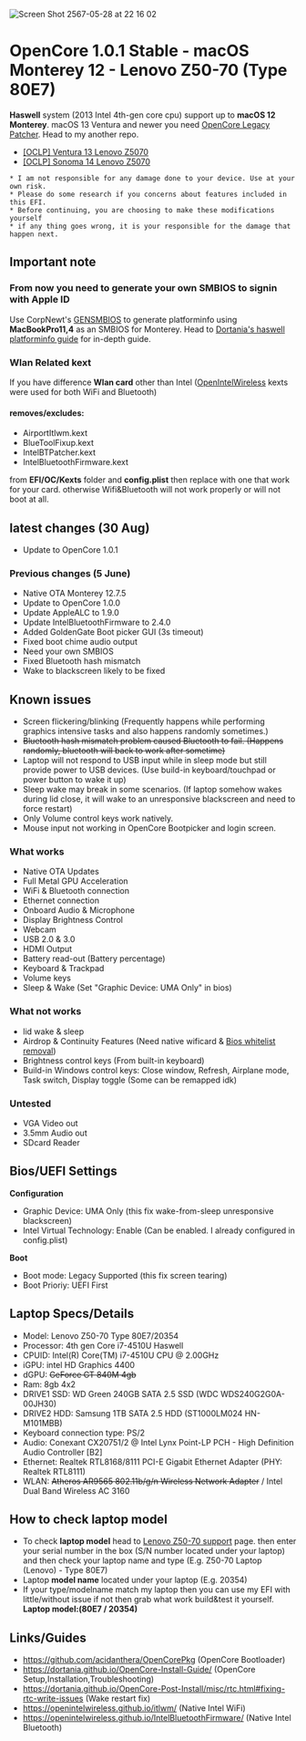 ![Screen Shot 2567-05-28 at 22 16 02](https://github.com/JuicerV3/Opencore-Monterey-Z50-70/assets/156657646/ec3ab25c-1342-410f-b5d7-33fb29c11272)

# OpenCore 1.0.1 Stable - macOS Monterey 12 - Lenovo Z50-70 (Type 80E7)

**Haswell** system (2013 Intel 4th-gen core cpu) support up to **macOS 12 Monterey**.
macOS 13 Ventura and newer you need [OpenCore Legacy Patcher](https://dortania.github.io/OpenCore-Legacy-Patcher/). Head to my another repo.
* [[OCLP] Ventura 13 Lenovo Z5070](https://github.com/JuicerV3/OCLP-Ventura-Z50-70)
* [[OCLP] Sonoma 14 Lenovo Z5070](https://github.com/JuicerV3/OCLP_Sonoma_Lenovo-Z50-70)

```
* I am not responsible for any damage done to your device. Use at your own risk.
* Please do some research if you concerns about features included in this EFI.
* Before continuing, you are choosing to make these modifications yourself
* if any thing goes wrong, it is your responsible for the damage that happen next.
```

## Important note
### From now you need to generate your own SMBIOS to signin with Apple ID
Use CorpNewt's [GENSMBIOS](https://github.com/corpnewt/GenSMBIOS) to generate platforminfo using **MacBookPro11,4** as an SMBIOS for Monterey. Head to [Dortania's haswell platforminfo guide](https://dortania.github.io/OpenCore-Install-Guide/config-laptop.plist/haswell.html#platforminfo) for in-depth guide.

### Wlan Related kext
If you have difference **Wlan card** other than Intel ([OpenIntelWireless](https://openintelwireless.github.io/) kexts were used for both WiFi and Bluetooth)
#### **removes/excludes:**
* AirportItlwm.kext
* BlueToolFixup.kext
* IntelBTPatcher.kext
* IntelBluetoothFirmware.kext

from **EFI/OC/Kexts** folder and **config.plist** then replace with one that work for your card. otherwise Wifi&Bluetooth will not work properly or will not boot at all.


## latest changes (30 Aug)
* Update to OpenCore 1.0.1

### Previous changes (5 June)
* Native OTA Monterey 12.7.5
* Update to OpenCore 1.0.0
* Update AppleALC to 1.9.0
* Update IntelBluetoothFirmware to 2.4.0
* Added GoldenGate Boot picker GUI (3s timeout)
* Fixed boot chime audio output
* Need your own SMBIOS
* Fixed Bluetooth hash mismatch 
* Wake to blackscreen likely to be fixed

## Known issues
* Screen flickering/blinking (Frequently happens while performing graphics intensive tasks and also happens randomly sometimes.)
* ~~Bluetooth hash mismatch problem caused Bluetooth to fail. (Happens randomly, bluetooth will back to work after sometime)~~
* Laptop will not respond to USB input while in sleep mode but still provide power to USB devices. (Use build-in keyboard/touchpad or power button to wake it up)
* Sleep wake may break in some scenarios. (If laptop somehow wakes during lid close, it will wake to an unresponsive blackscreen and need to force restart)
* Only Volume control keys work natively.
* Mouse input not working in OpenCore Bootpicker and login screen.

### What works
* Native OTA Updates
* Full Metal GPU Acceleration
* WiFi & Bluetooth connection
* Ethernet connection
* Onboard Audio & Microphone
* Display Brightness Control
* Webcam
* USB 2.0 & 3.0
* HDMI Output
* Battery read-out (Battery percentage)
* Keyboard & Trackpad
* Volume keys
* Sleep & Wake (Set "Graphic Device: UMA Only" in bios)

### What not works
* lid wake & sleep
* Airdrop & Continuity Features (Need native wificard & [Bios whitelist removal](https://www.tonymacx86.com/threads/guide-lenovo-g50-70-and-z50-70-bios-whitelist-removal.187340/))
* Brightness control keys (From built-in keyboard)
* Build-in Windows control keys: Close window, Refresh, Airplane mode, Task switch, Display toggle (Some can be remapped idk)

### Untested
* VGA Video out
* 3.5mm Audio out
* SDcard Reader

## Bios/UEFI Settings
**Configuration**
* Graphic Device: UMA Only (this fix wake-from-sleep unresponsive blackscreen)
* Intel Virtual Technology: Enable (Can be enabled. I already configured in config.plist)

**Boot**
* Boot mode: Legacy Supported (this fix screen tearing)
* Boot Prioriy: UEFI First

## Laptop Specs/Details
* Model: Lenovo Z50-70 Type 80E7/20354
* Processor: 4th gen Core i7-4510U Haswell
* CPUID: Intel(R) Core(TM) i7-4510U CPU @ 2.00GHz
* iGPU: intel HD Graphics 4400
* dGPU: ~~GeForce GT 840M 4gb~~
* Ram: 8gb 4x2
* DRIVE1 SSD: WD Green 240GB SATA 2.5 SSD (WDC WDS240G2G0A-00JH30)
* DRIVE2 HDD: Samsung 1TB SATA 2.5 HDD (ST1000LM024 HN-M101MBB)
* Keyboard connection type: PS/2
* Audio: Conexant CX20751/2 @ Intel Lynx Point-LP PCH - High Definition Audio Controller [B2]
* Ethernet: Realtek RTL8168/8111 PCI-E Gigabit Ethernet Adapter (PHY: Realtek RTL8111)
* WLAN: ~~Atheros AR9565 802.11b/g/n Wireless Network Adapter~~ / Intel Dual Band Wireless AC 3160

## How to check laptop model
* To check **laptop model** head to [Lenovo Z50-70 support](https://pcsupport.lenovo.com/us/en/products/laptops-and-netbooks/lenovo-z-series-laptops/lenovo-z50-70) page. then enter your serial number in the box (S/N number located under your laptop) and then check your laptop name and type (E.g. Z50-70 Laptop (Lenovo) - Type 80E7)
* Laptop **model name** located under your laptop (E.g. 20354)
* If your type/modelname match my laptop then you can use my EFI with little/without issue if not then grab what work build&test it yourself. **Laptop model:(80E7 / 20354)**

## Links/Guides
* https://github.com/acidanthera/OpenCorePkg (OpenCore Bootloader)
* https://dortania.github.io/OpenCore-Install-Guide/ (OpenCore Setup,Installation,Troubleshooting)
* https://dortania.github.io/OpenCore-Post-Install/misc/rtc.html#fixing-rtc-write-issues (Wake restart fix)
* https://openintelwireless.github.io/itlwm/ (Native Intel WiFi)
* https://openintelwireless.github.io/IntelBluetoothFirmware/ (Native Intel Bluetooth)

